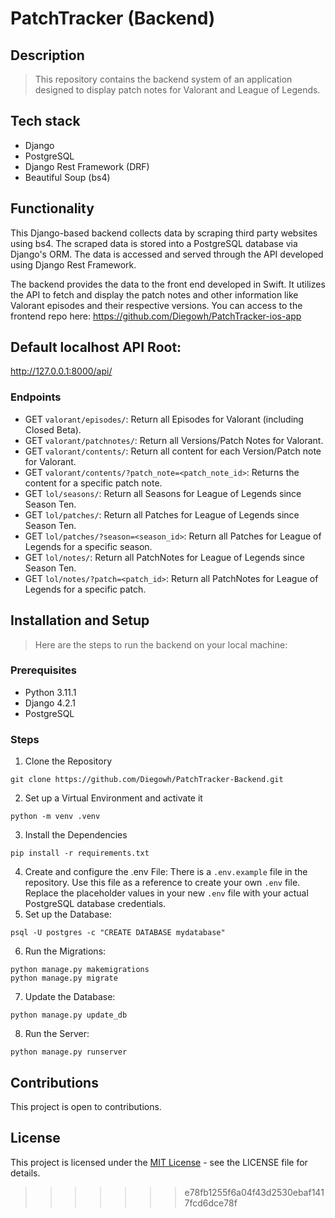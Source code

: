 # PatchTracker (Backend)

## Description

> This repository contains the backend system of an application designed to display patch notes for Valorant and League of Legends. 

## Tech stack

* Django
* PostgreSQL
* Django Rest Framework (DRF)
* Beautiful Soup (bs4)

## Functionality
This Django-based backend collects data by scraping third party websites using bs4. The scraped data is stored into a PostgreSQL database via Django's ORM.
The data is accessed and served through the API developed using Django Rest Framework.

The backend provides the data to the front end developed in Swift. It utilizes the API to fetch and display the patch notes and other information like Valorant episodes and their respective versions.
You can access to the frontend repo here: https://github.com/Diegowh/PatchTracker-ios-app

## Default localhost API Root:
http://127.0.0.1:8000/api/

### Endpoints
* GET `valorant/episodes/`: Return all Episodes for Valorant (including Closed Beta).
* GET `valorant/patchnotes/`: Return all Versions/Patch Notes for Valorant.
* GET `valorant/contents/`: Return all content for each Version/Patch note for Valorant.
* GET `valorant/contents/?patch_note=<patch_note_id>`: Returns the content for a specific patch note.
* GET `lol/seasons/`: Return all Seasons for League of Legends since Season Ten.
* GET `lol/patches/`: Return all Patches for League of Legends since Season Ten.
* GET `lol/patches/?season=<season_id>`: Return all Patches for League of Legends for a specific season.
* GET `lol/notes/`: Return all PatchNotes for League of Legends since Season Ten.
* GET `lol/notes/?patch=<patch_id>`: Return all PatchNotes for League of Legends for a specific patch.
  

## Installation and Setup
> Here are the steps to run the backend on your local machine:

### Prerequisites
* Python 3.11.1
* Django 4.2.1
* PostgreSQL

### Steps
1. Clone the Repository
```
git clone https://github.com/Diegowh/PatchTracker-Backend.git
```
2. Set up a Virtual Environment and activate it
```
python -m venv .venv
```
3. Install the Dependencies
```
pip install -r requirements.txt
```
4. Create and configure the .env File: There is a `.env.example` file in the repository. Use this file as a reference to create your own `.env` file. Replace the placeholder values in your new `.env` file with your actual PostgreSQL database credentials.
5. Set up the Database:
```
psql -U postgres -c "CREATE DATABASE mydatabase"
```
6. Run the Migrations:
```
python manage.py makemigrations
python manage.py migrate
```
7. Update the Database:
```
python manage.py update_db
```
8. Run the Server:
```
python manage.py runserver
```


## Contributions

This project is open to contributions.

## License
This project is licensed under the [MIT License](https://opensource.org/license/mit/) - see the LICENSE file for details.
>>>>>>> e78fb1255f6a04f43d2530ebaf1417fcd6dce78f
